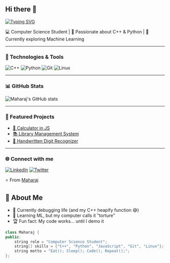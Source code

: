 ## Hi there 👋

[![Typing SVG](https://readme-typing-svg.demolab.com?font=Fira+Code&pause=1000&color=00F700&width=435&lines=CS+Student;C%2B%2B+Enthusiast;Pythonista;Future+AI+Engineer)](https://git.io/typing-svg)

💻 Computer Science Student | 🚀 Passionate about C++ & Python | 🌱 Currently exploring Machine Learning  

---

### 🔧 Technologies & Tools
![C++](https://img.shields.io/badge/-C++-00599C?logo=cplusplus&logoColor=white)
![Python](https://img.shields.io/badge/-Python-3776AB?logo=python&logoColor=white)
![Git](https://img.shields.io/badge/-Git-F05032?logo=git&logoColor=white)
![Linux](https://img.shields.io/badge/-Linux-FCC624?logo=linux&logoColor=black)

---

### 📊 GitHub Stats
![Maharaj's GitHub stats](https://github-readme-stats.vercel.app/api?username=YOUR_USERNAME&show_icons=true&theme=radical)

---

### 🚀 Featured Projects
- [🔢 Calculator in JS](https://github.com/YOUR_USERNAME/calculator)
- [📚 Library Management System](https://github.com/YOUR_USERNAME/library-management)
- [🤖 Handwritten Digit Recognizer](https://github.com/YOUR_USERNAME/digit-recognizer)

---

### 🌐 Connect with me
[![LinkedIn](https://img.shields.io/badge/LinkedIn-blue?logo=linkedin&logoColor=white)](YOUR_LINKEDIN_URL)
[![Twitter](https://img.shields.io/badge/Twitter-blue?logo=twitter&logoColor=white)](YOUR_TWITTER_URL)

⭐️ From [Maharaj](https://github.com/YOUR_USERNAME)


## 🚀 About Me
- 🔭 Currently debugging life (and my C++ heapify function 😅)
- 🌱 Learning ML, but my computer calls it "torture"
- 🏆 Fun fact: My code works… until I demo it

```cpp
class Maharaj {
public:
    string role = "Computer Science Student";
    string[] skills = {"C++", "Python", "JavaScript", "Git", "Linux"};
    string motto = "Eat(); Sleep(); Code(); Repeat();";
};

